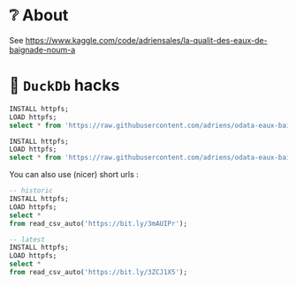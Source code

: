 # ❔ About

See https://www.kaggle.com/code/adriensales/la-qualit-des-eaux-de-baignade-noum-a


# 🦆 `DuckDb` hacks

```sql
INSTALL httpfs;
LOAD httpfs;
select * from 'https://raw.githubusercontent.com/adriens/odata-eaux-baignade-noumea/main/data/latest.csv';
```

```sql
INSTALL httpfs;
LOAD httpfs;
select * from 'https://raw.githubusercontent.com/adriens/odata-eaux-baignade-noumea/main/data/historic.csv';
```

You can also use (nicer) short urls : 

```sql
-- historic
INSTALL httpfs;
LOAD httpfs;
select *
from read_csv_auto('https://bit.ly/3mAUIPr');
```

```sql
-- latest
INSTALL httpfs;
LOAD httpfs;
select *
from read_csv_auto('https://bit.ly/3ZCJ1X5');
```
